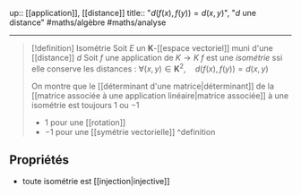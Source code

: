 up:: [[application]], [[distance]]
title:: "$d(f(x), f(y)) = d(x, y)$", "$d$ une distance"
#maths/algèbre #maths/analyse 

---

> [!definition] Isométrie
> Soit $E$ un $\mathbf{K}$-[[espace vectoriel]] muni d'une [[distance]] $d$
> Soit $f$ une application de $K \to K$
> $f$ est une *isométrie* ssi elle conserve les distances :
> $\forall (x, y) \in \mathbf{K}^{2}, \quad d(f(x), f(y)) = d(x, y)$
> 
> On montre que le [[déterminant d'une matrice|déterminant]] de la [[matrice associée à une application linéaire|matrice associée]] à une isométrie est toujours $1$ ou $-1$
>  - $1$ pour une [[rotation]] 
>  - $-1$ pour une [[symétrie vectorielle]]
^definition

## Propriétés
 - toute isométrie est [[injection|injective]] 
